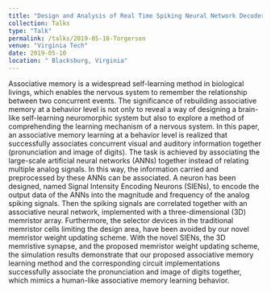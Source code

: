 ```yaml
---
title: "Design and Analysis of Real Time Spiking Neural Network Decoder for Neuromorphic Chips"
collection: Talks
type: "Talk"
permalink: /talks/2019-05-10-Torgersen
venue: "Virginia Tech"
date: 2019-05-10
location: " Blacksburg, Virginia"
---
```


Associative memory is a widespread self-learning method in biological livings, which enables the nervous system to remember the relationship between two concurrent events. The significance of rebuilding associative memory at a behavior level is not only to reveal a way of designing a brain-like self-learning neuromorphic system but also to explore a method of comprehending the learning mechanism of a nervous system. In this paper, an associative memory learning at a behavior level is realized that successfully associates concurrent visual and auditory information together (pronunciation and image of digits). The task is achieved by associating the large-scale artificial neural networks (ANNs) together instead of relating multiple analog signals. In this way, the information carried and preprocessed by these ANNs can be associated. A neuron has been designed, named Signal Intensity Encoding Neurons (SIENs), to encode the output data of the ANNs into the magnitude and frequency of the analog spiking signals. Then the spiking signals are correlated together with an associative neural network, implemented with a three-dimensional (3D) memristor array. Furthermore, the selector devices in the traditional memristor cells limiting the design area, have been avoided by our novel memristor weight updating scheme. With the novel SIENs, the 3D memristive synapse, and the proposed memristor weight updating scheme, the simulation results demonstrate that our proposed associative memory learning method and the corresponding circuit implementations successfully associate the pronunciation and image of digits together, which mimics a human-like associative memory learning behavior. 
